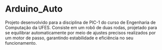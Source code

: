 # Arduino_Auto
Projeto desenvolvido para a disciplina de PIC-1 do curso de Engenharia de Computação da UFES. Consiste em um robô de duas rodas, projetado para se equilibrar automaticamente por meio de ajustes precisos realizados por um motor de passo, garantindo estabilidade e eficiência no seu funcionamento.
